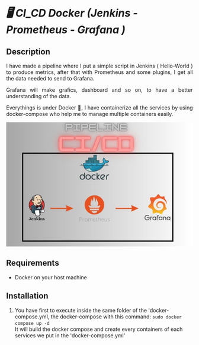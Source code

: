 # _🖥️ CI_CD Docker (Jenkins - Prometheus - Grafana )_

## Description
<div style="text-align: justify;">
  I have made a pipeline where I put a simple script in Jenkins ( Hello-World ) to produce metrics, after that with Prometheus and some plugins, I get all the data needed to send to Grafana.
  
Grafana will make grafics, dashboard and so on, to have a better understanding of the data.

Everythings is under Docker 🐋, I have containerize all the services by using docker-compose who help me to manage multiple containers easily.
</div>
<p align="center">
  <img src="ReadMe-Pictures/PipelineCICD.jpg" alt="Description de l'image">
</p>


## Requirements
  - Docker on your host machine

## Installation

1) You have first to execute inside the same folder of the 'docker-compose.yml, the docker-compose with this command: ``sudo docker compose up -d``<br>
It will build the docker compose and create every containers of each services we put in the 'docker-compose.yml'
